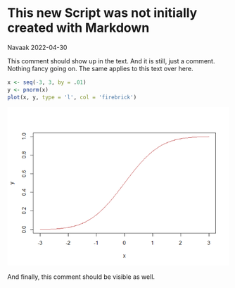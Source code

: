 This new Script was not initially created with Markdown
================
Navaak
2022-04-30

This comment should show up in the text. And it is still, just a
comment. Nothing fancy going on. The same applies to this text over
here.

``` r
x <- seq(-3, 3, by = .01)
y <- pnorm(x)
plot(x, y, type = 'l', col = 'firebrick')
```

![](newScript_files/figure-gfm/unnamed-chunk-1-1.png)<!-- -->

And finally, this comment should be visible as well.
